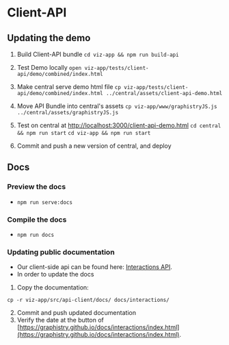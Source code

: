 # Client-API

## Updating the demo

1. Build Client-API bundle
`cd viz-app && npm run build-api`

2. Test Demo locally
`open viz-app/tests/client-api/demo/combined/index.html`

3. Make central serve demo html file
`cp viz-app/tests/client-api/demo/combined/index.html ../central/assets/client-api-demo.html`

4. Move API Bundle into central's assets
`cp viz-app/www/graphistryJS.js ../central/assets/graphistryJS.js`
4. Test on central at [http://localhost:3000/client-api-demo.html](http://localhost:3000/client-api-demo.html)
`cd central && npm run start`
`cd viz-app && npm run start`

4. Commit and push a new version of central, and deploy

##

## Docs

### Preview the docs

- `npm run serve:docs`

### Compile the docs

- `npm run docs `

### Updating public documentation

- Our client-side api can be found here:
[Interactions API](https://graphistry.github.io/docs/interactions/index.html).
- In order to update the docs

1. Copy the documentation:

`cp -r viz-app/src/api-client/docs/ docs/interactions/`

2. Commit and push updated documentation
3. Verify the date at the button of [https://graphistry.github.io/docs/interactions/index.html](https://graphistry.github.io/docs/interactions/index.html).




